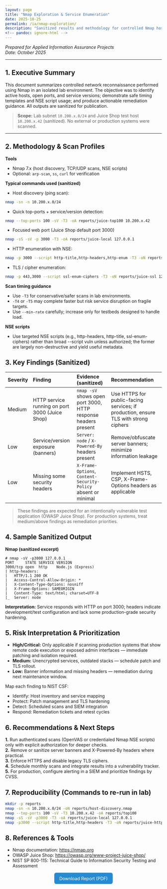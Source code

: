 ```yaml
---
layout: page
title: "Nmap Exploration & Service Enumeration"
date: 2025-10-25
permalink: /ia/nmap-exploration/
description: "Sanitized results and methodology for controlled Nmap host discovery and service enumeration in a lab environment."
<!-- pandoc: ignore-html -->
---
```


*Prepared for Applied Information Assurance Projects*  
*Date: October 2025*

---

## 1. Executive Summary

This document summarizes controlled network reconnaissance performed using Nmap in an isolated lab environment. The objective was to identify active hosts, open ports, and service versions; demonstrate safe timing templates and NSE script usage; and produce actionable remediation guidance. All outputs are sanitized for publication.

> **Scope:** Lab subnet `10.200.x.0/24` and Juice Shop test host `10.200.x.42` (sanitized). No external or production systems were scanned.

---

## 2. Methodology & Scan Profiles

**Tools**
- Nmap 7.x (host discovery, TCP/UDP scans, NSE scripts)  
- Optional: `arp-scan`, `ss`, `curl` for verification

**Typical commands used (sanitized)**

- Host discovery (ping scan):
```bash
nmap -sn -n 10.200.x.0/24
```

- Quick top-ports + service/version detection:
```bash
nmap --top-ports 100 -sV -T3 -oA reports/juice-top100 10.200.x.42
```

- Focused web port (Juice Shop default port 3000)
```bash
nmap -sS -sV -p 3000 -T3 -oA reports/juice-local 127.0.0.1
```

- HTTP enumeration with NSE:
```bash
nmap -p 3000 --script http-title,http-headers,http-enum -T3 -oN reports/juice-http-info 127.0.0.1
```

- TLS / cipher enumeration:
```bash
nmap -p 443,3000 --script ssl-enum-ciphers -T3 -oN reports/juice-ssl 127.0.0.1
```
**Scan timing guidance**
- Use `-T3` for conservative/safer scans in lab environments.
- `-T4` or `-T5` may complete faster but risk service disruption on fragile targets.
- Use `--min-rate` carefully; increase only for testbeds designed to handle load.  

**NSE scripts**  
- Use targeted NSE scripts (e.g., http-headers, http-title, ssl-enum-ciphers) rather than broad --script vuln unless authorized; the former are largely non-destructive and yield useful metadata.

## 3. Key Findings (Sanitized)  

| **Severity** | **Finding** | **Evidence (sanitized)** |	**Recommendation** |
|:-------------|:------------|:-------------------------|:---------------------|
|Medium | HTTP service running on port 3000 (Juice Shop) | `nmap -sV` shows open port 3000, HTTP response headers present | Use HTTPS for public-facing services; if production, ensure TLS with strong ciphers |
| Low |	Service/version exposure (banners) | `Server: node` / `X-Powered-By` headers present | Remove/obfuscate server banners; minimize information leakage |
| Low |	Missing some security headers |	`X-Frame-Options`, `Content-Security-Policy` absent or minimal | Implement HSTS, CSP, X-Frame-Options headers as applicable |

> These findings are expected for an intentionally vulnerable test application (OWASP Juice Shop). For production systems, treat medium/above findings as remediation priorities.  

## 4. Sample Sanitized Output

**Nmap (sanitized excerpt)**
```text
# nmap -sV -p3000 127.0.0.1
PORT     STATE SERVICE VERSION
3000/tcp open  http    Node.js (Express)
| http-headers:
|   HTTP/1.1 200 OK
|   Access-Control-Allow-Origin: *
|   X-Content-Type-Options: nosniff
|   X-Frame-Options: SAMEORIGIN
|   Content-Type: text/html; charset=UTF-8
|_  Server: node
```

**Interpretation:** Service responds with HTTP on port 3000; headers indicate development/test configuration and lack some production-grade security hardening.  

## 5. Risk Interpretation & Prioritization
- **High/Critical:** Only applicable if scanning production systems that show remote code execution or exposed admin interfaces — immediate patching and isolation required.  
- **Medium:** Unencrypted services, outdated stacks — schedule patch and TLS rollout.  
- **Low:** Banner information and missing headers — remediation during next maintenance window.  

Map each finding to NIST CSF:
- Identify: Host inventory and service mapping
- Protect: Patch management and TLS hardening
- Detect: Scheduled scans and SIEM integration
- Respond: Remediation tickets and retest cycles  

## 6. Recommendations & Next Steps  

**1.** Run authenticated scans (OpenVAS or credentialed Nmap NSE scripts) only with explicit authorization for deeper checks.  
**2.** Remove or sanitize server banners and X-Powered-By headers where practical.  
**3.** Enforce HTTPS and disable legacy TLS ciphers.  
**4.** Schedule monthly scans and integrate results into a vulnerability tracker.  
**5.** For production, configure alerting in a SIEM and prioritize findings by CVSS.  

## 7. Reproducibility (Commands to re-run in lab)

```bash
mkdir -p reports
nmap -sn -n 10.200.x.0/24 -oN reports/host-discovery.nmap
nmap --top-ports 100 -sV -T3 10.200.x.42 -oA reports/top100
nmap -sS -sV -p3000 -T3 -oA reports/juice-local 127.0.0.1
nmap -p3000 --script http-title,http-headers -T3 -oN reports/juice-http-info 127.0.0.1
```

## 8. References & Tools
- Nmap documentation: https://nmap.org  
- OWASP Juice Shop: https://owasp.org/www-project-juice-shop/  
- NIST SP 800-115: Technical Guide to Information Security Testing and Assessment  

<!--html-only-start-->
<p align="center"> <a href="{{ '/assets/docs/nmap-exploration.pdf' | relative_url }}" target="_blank" style="display:inline-block;padding:0.6rem 1rem;background:#268bd2;color:#fff;text-decoration:none;border-radius:6px;">  Download Report (PDF) </a> </p>
<!--html-only-end-->

